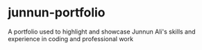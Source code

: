 # junnun-portfolio
A portfolio used to highlight and showcase Junnun Ali's skills and experience in coding and professional work
